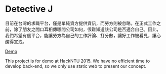 # Detective J

目前在台灣的求職平台，僅是單純資方提供資訊，而勞方則被忽略。在正式工作之前，除了朋友之間口耳相傳哪間公司如何，很難知道該公司是否適合自己。因此，我們希望有個平台，能讓勞方為自己的工作評論、打分數，讓好工作被看見，讓心酸得宣洩。

[Demo](http://meisheep.github.io/hackntu2015/)

This project is for demo at HackNTU 2015. We have no efficient time to develop back-end, so we only use static web to present our concept.
